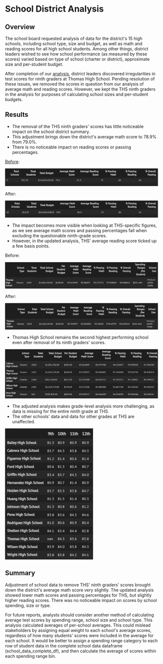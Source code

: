 # School District Analysis

## Overview
The school board requested analysis of data for the district's 15 high schools, including school type, size and budget, as well as math and reading
scores for all high school students. Among other things, district leaders wished to see how school performance (as measured by these scores) varied based on
type of school (charter or district), approximate size and per-student budget. 

After completion of our [analysis](PyCitySchools_Challenge.ipynb), district leaders discovered irregularities in test scores for ninth graders at Thomas High 
School. Pending resolution of these issues, we removed the scores in question from our analysis of average math and reading scores. However, we kept the THS ninth 
graders in the analysis for purposes of calculating school sizes and per-student budgets.

## Results

- The removal of the THS ninth graders' scores has little noticeable impact on the school district summary. 
- This adjustment brings down the district's average math score to 78.9% from 79.0%. 
- There is no noticeable impact on reading scores or passing percentages.

[Before](PyCitySchools.ipynb):

![Screenshot of previous district summary](Resources/district_dataframe_before.png)

After: 

![Screenshot of updated district summary](Resources/district_dataframe.png)


- The impact becomes more visible when looking at THS-specific figures, as we see average math scores and passing percentages fall when excluding the 
questionable ninth-grade scores. 
- However, in the updated analysis, THS' average reading score ticked up a few basis points.

Before:

![Screenshot of previous Thomas High School analysis](Resources/THS_before.png)

After:

![Screenshot of updated Thomas High School analysis](Resources/THS_after.png)


- Thomas High School remains the second highest performing school even after removal of its ninth graders' scores.

![Screenshot of top 5 schools](Resources/top_schools.png)


- The adjusted analysis makes grade-level analysis more challenging, as data is missing for the entire ninth grade at THS.
- The other schools' data and data for other grades at THS are unaffected.

![Screenshot of grade-level data by school](Resources/grade_level_after.png)


## Summary

Adjustment of school data to remove THS' ninth graders' scores brought down the district's average math score very slightly. The updated analysis 
showed lower math scores and passing percentages for THS, but slightly higher reading scores. There was no noticeable impact on scores by school spending, 
size or type.

For future reports, analysts should consider another method of calculating average test scores by spending range, school size and school type. This analysis 
calculated averages of per-school averages. This could mislead stakeholders by assigning equal weight to each school's average scores, regardless of how many 
students' scores were included in the average for each school. It would be better to assign a spending range category to each row of student data in the 
complete school data dataframe (school_data_complete_df), and then calculate the average of scores within each spending range bin.

